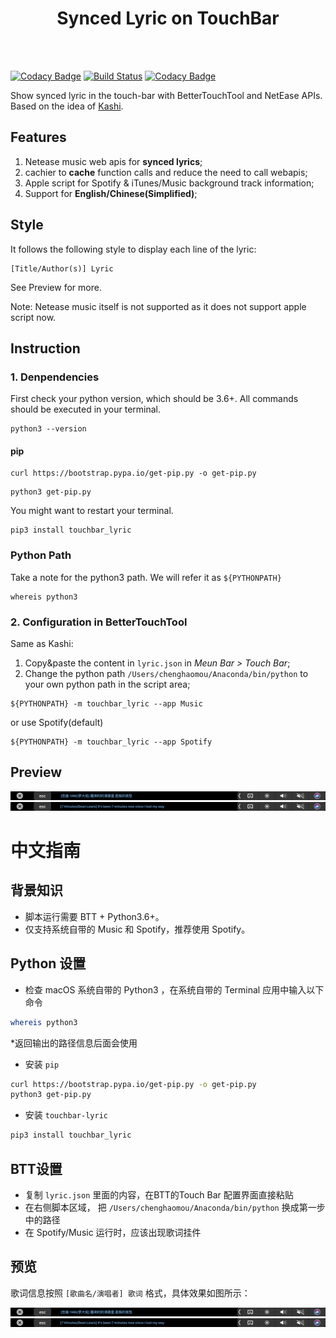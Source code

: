 <center><h1>Synced Lyric on TouchBar</h1></center>
<br></br>

[![Codacy Badge](https://api.codacy.com/project/badge/Grade/77de523131f9441997db18c608b3c54e)](https://app.codacy.com/manual/mouchenghao/touchbar-lyric?utm_source=github.com&utm_medium=referral&utm_content=ChenghaoMou/touchbar-lyric&utm_campaign=Badge_Grade_Dashboard) [![Build Status](https://travis-ci.com/ChenghaoMou/touchbar-lyric.svg?branch=master)](https://travis-ci.com/ChenghaoMou/touchbar-lyric) [![Codacy Badge](https://app.codacy.com/project/badge/Coverage/aadeca6117a14aa6b655e21d5bbc09ea)](https://www.codacy.com/manual/mouchenghao/touchbar-lyric?utm_source=github.com&utm_medium=referral&utm_content=ChenghaoMou/touchbar-lyric&utm_campaign=Badge_Coverage)

Show synced lyric in the touch-bar with BetterTouchTool and NetEase APIs. Based on the idea of [Kashi](https://community.folivora.ai/t/kashi-show-current-song-lyrics-on-touch-bar-spotify-itunes-youtube/6301).

## Features

1.  Netease music web apis for **synced lyrics**;
2.  cachier to **cache** function calls and reduce the need to call webapis;
3.  Apple script for Spotify & iTunes/Music background track information;
4.  Support for **English/Chinese(Simplified)**;

## Style
It follows the following style to display each line of the lyric:
```
[Title/Author(s)] Lyric
```
See Preview for more.

Note: Netease music itself is not supported as it does not support apple script now.

## Instruction

### 1. Denpendencies

First check your python version, which should be 3.6+. All commands should be executed in your terminal.

```shell
python3 --version
```

#### pip

```shell
curl https://bootstrap.pypa.io/get-pip.py -o get-pip.py
```

```Shell
python3 get-pip.py
```

You might want to restart your terminal.

```shell
pip3 install touchbar_lyric
```

### Python Path

Take a note for the python3 path. We will refer it as `${PYTHONPATH}`

```shell
whereis python3
```

### 2. Configuration in BetterTouchTool

Same as Kashi:

1.  Copy&paste the content in `lyric.json` in _Meun Bar > Touch Bar_;
2.  Change the python path `/Users/chenghaomou/Anaconda/bin/python` to your own python path in the script area;

```shell
${PYTHONPATH} -m touchbar_lyric --app Music
```

or use Spotify(default)

```shell
${PYTHONPATH} -m touchbar_lyric --app Spotify
```

## Preview

![Preview](./preview1.png)
![Preview](./preview2.png)

# 中文指南

## 背景知识

-   脚本运行需要 BTT + Python3.6+。
-   仅支持系统自带的 Music 和 Spotify，推荐使用 Spotify。

## Python 设置

-   检查 macOS 系统自带的 Python3 ，在系统自带的 Terminal 应用中输入以下命令

```bash
whereis python3
```

\*返回输出的路径信息后面会使用

-   安装 `pip`

```bash
curl https://bootstrap.pypa.io/get-pip.py -o get-pip.py
python3 get-pip.py
```

-   安装 `touchbar-lyric`

```bash
pip3 install touchbar_lyric
```

## BTT设置

-   复制 `lyric.json` 里面的内容，在BTT的Touch Bar 配置界面直接粘贴
-   在右侧脚本区域， 把 `/Users/chenghaomou/Anaconda/bin/python` 换成第一步中的路径
-   在 Spotify/Music 运行时，应该出现歌词挂件

## 预览
歌词信息按照 `[歌曲名/演唱者] 歌词` 格式，具体效果如图所示：

![Preview](./preview1.png)
![Preview](./preview2.png)
